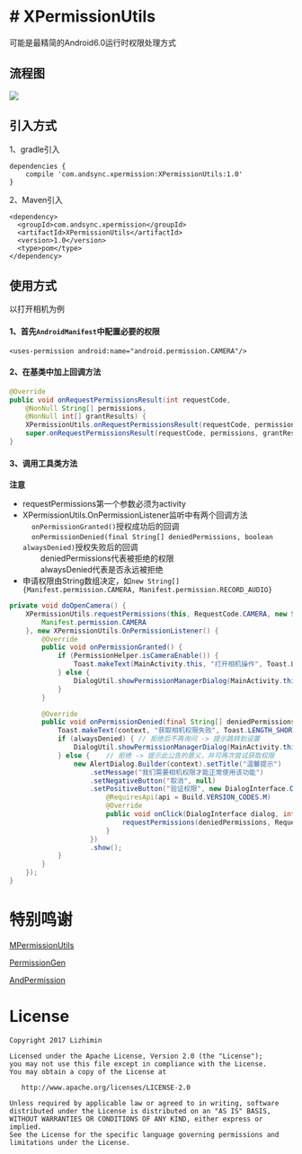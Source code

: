 # # XPermissionUtils
可能是最精简的Android6.0运行时权限处理方式
## 流程图
![](https://github.com/JWBlueLiu/XPermissionUtils/blob/master/art/Flow%20Chart.png?raw=true)
## 引入方式
1、gradle引入
```
dependencies {
    compile 'com.andsync.xpermission:XPermissionUtils:1.0'
}
```
2、Maven引入
```
<dependency>
  <groupId>com.andsync.xpermission</groupId>
  <artifactId>XPermissionUtils</artifactId>
  <version>1.0</version>
  <type>pom</type>
</dependency>
```
## 使用方式
以打开相机为例
#### 1、首先`AndroidManifest`中配置必要的权限
`<uses-permission android:name="android.permission.CAMERA"/>`
#### 2、在基类中加上回调方法
```java
@Override
public void onRequestPermissionsResult(int requestCode,
    @NonNull String[] permissions,
    @NonNull int[] grantResults) {
    XPermissionUtils.onRequestPermissionsResult(requestCode, permissions, grantResults);
    super.onRequestPermissionsResult(requestCode, permissions, grantResults);
}
```
#### 3、调用工具类方法
**注意**
* requestPermissions第一个参数必须为activity
* XPermissionUtils.OnPermissionListener监听中有两个回调方法<br/>
&nbsp;&nbsp;&nbsp;&nbsp;`onPermissionGranted()`授权成功后的回调<br/>
&nbsp;&nbsp;&nbsp;&nbsp;`onPermissionDenied(final String[] deniedPermissions, boolean alwaysDenied)`授权失败后的回调<br/>
&nbsp;&nbsp;&nbsp;&nbsp;&nbsp;&nbsp;&nbsp;&nbsp;deniedPermissions代表被拒绝的权限<br/>
&nbsp;&nbsp;&nbsp;&nbsp;&nbsp;&nbsp;&nbsp;&nbsp;alwaysDenied代表是否永远被拒绝
* 申请权限由String数组决定，如`new String[] {Manifest.permission.CAMERA, Manifest.permission.RECORD_AUDIO}`

```java
private void doOpenCamera() {
    XPermissionUtils.requestPermissions(this, RequestCode.CAMERA, new String[] {
        Manifest.permission.CAMERA
    }, new XPermissionUtils.OnPermissionListener() {
        @Override
        public void onPermissionGranted() {
            if (PermissionHelper.isCameraEnable()) {
                Toast.makeText(MainActivity.this, "打开相机操作", Toast.LENGTH_LONG).show();
            } else {
                DialogUtil.showPermissionManagerDialog(MainActivity.this, "相机");
            }
        }

        @Override
        public void onPermissionDenied(final String[] deniedPermissions, boolean alwaysDenied) {
            Toast.makeText(context, "获取相机权限失败", Toast.LENGTH_SHORT).show();
            if (alwaysDenied) { // 拒绝后不再询问 -> 提示跳转到设置
                DialogUtil.showPermissionManagerDialog(MainActivity.this, "相机");
            } else {    // 拒绝 -> 提示此公告的意义，并可再次尝试获取权限
                new AlertDialog.Builder(context).setTitle("温馨提示")
                    .setMessage("我们需要相机权限才能正常使用该功能")
                    .setNegativeButton("取消", null)
                    .setPositiveButton("验证权限", new DialogInterface.OnClickListener() {
                        @RequiresApi(api = Build.VERSION_CODES.M)
                        @Override
                        public void onClick(DialogInterface dialog, int which) {
                            requestPermissions(deniedPermissions, RequestCode.CAMERA);
                        }
                    })
                    .show();
            }
        }
    });
}
```

# 特别鸣谢
[MPermissionUtils](https://github.com/Airsaid/MPermissionUtils)

[PermissionGen](https://github.com/lovedise/PermissionGen)

[AndPermission](https://github.com/yanzhenjie/AndPermission)

# License
```text
Copyright 2017 Lizhimin

Licensed under the Apache License, Version 2.0 (the "License");
you may not use this file except in compliance with the License.
You may obtain a copy of the License at

   http://www.apache.org/licenses/LICENSE-2.0

Unless required by applicable law or agreed to in writing, software
distributed under the License is distributed on an "AS IS" BASIS,
WITHOUT WARRANTIES OR CONDITIONS OF ANY KIND, either express or implied.
See the License for the specific language governing permissions and
limitations under the License.
```
